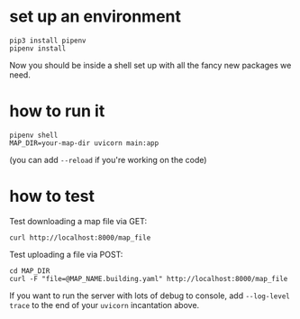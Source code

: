 # set up an environment

```
pip3 install pipenv
pipenv install
```

Now you should be inside a shell set up with all the fancy new packages we need.

# how to run it

```
pipenv shell
MAP_DIR=your-map-dir uvicorn main:app
```
(you can add `--reload` if you're working on the code)

# how to test

Test downloading a map file via GET:
```
curl http://localhost:8000/map_file
```

Test uploading a file via POST:
```
cd MAP_DIR
curl -F "file=@MAP_NAME.building.yaml" http://localhost:8000/map_file
```

If you want to run the server with lots of debug to console, add `--log-level trace` to the end of your `uvicorn` incantation above.
